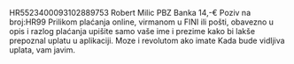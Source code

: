 

HR5523400093102889753
Robert Milic
PBZ Banka
14,-€
Poziv na broj:HR99
Prilikom plaćanja online, virmanom u FINI ili pošti, obavezno u opis i razlog plaćanja upišite samo vaše ime i prezime kako bi lakše prepoznal uplatu u aplikaciji.
Moze i revolutom ako imate
Kada bude vidljiva uplata, vam javim.